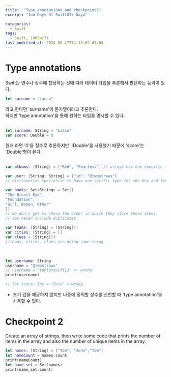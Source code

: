 ```yaml
---
title:  "Type annotations and checkpoint2"
excerpt: "1oo Days Of SwiftUI: Day4"

categories:
  - Swift
tags:
  - Swift, 100Swift
last_modified_at: 2024-08-17T14:18:02-05:00
---
```


# Type annotations
 Swift는 변수나 상수에 할당하는 것에 따라 데이터 타입을 추론해서 판단하는 능력이 있다. 
```swift
let surname = "Lasso"
```
라고 한다면 'surname'이 문자열이라고 추론한다.
<br>
하지만 'type annotation'을 통해 원하는 타입을 명시할 수 있다.<br><br>
```swift
let surname: String = "Lasso"
var score: Double = 0
```
원래 라면 '0'을 정수로 추론하지만 ':Double'을 사용했기 때문에 'score'는 'Double'형이 된다.<br><br>

```swift
var albums: [String] = ["Red", "Fearless"] // arrays has one specific type

var user: [String: String] = ["id": "@twostraws"]
// dictionaries specialize to have one spcific type for the key and for the value.

var books: Set<String> = Set([
"The Bluest Eye",
"Foundation",
"Girl, Woman, Other"
]) 
// we don't get to chose the order in which they store those items
// set never include duplicates

var teams: [String] = [String]()
var cities: [String] = []
var clues = [String]()
//teams, cities, clues are doing same thing
```
<br>

```swift
let username: String
username = "@twostraws"
// username = "taylorswift13" <- wrong
print(username)

// let score: Int = "Zero" <-wrong
```
- 초기 값을 제공하지 않지만 나중에 정의할 상수를 선언할 때 'type annotation'을 사용할 수 있다.

# Checkpoint 2
Create an array of strings, then write some code that prints the number of items in the array and also the number of unique items in the array.
```swift
let names: [String] = ["Tom", "John","Tom"]
let nameCount = names.count
print(nameCount)
let name_set = Set(names)
print(name_set.count)
```
